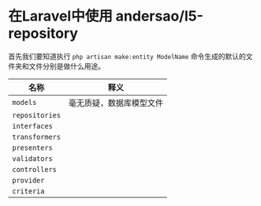 # 在Laravel中使用 andersao/l5-repository

首先我们要知道执行 `php artisan make:entity ModelName` 命令生成的默认的文件夹和文件分别是做什么用途。


|  名称 |  释义  |
| --- | --- |
|  `models`  |   毫无质疑，数据库模型文件  |
|  `repositories`  |    | 
|  `interfaces`  |    | 
|  `transformers`  |    | 
|  `presenters`  |    | 
|  `validators`  |    | 
|  `controllers`  |    | 
|  `provider`  |    | 
|  `criteria`  |    |





